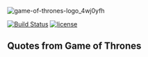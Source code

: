 ![game-of-thrones-logo_4wj0yfh](https://user-images.githubusercontent.com/1204692/31202731-2c760e28-a93a-11e7-8c29-e8ee9f38183f.png)

[![Build Status](https://travis-ci.org/brunopulis/got-quotes.svg?branch=master)](https://travis-ci.org/brunopulis/got-quotes)
[![license](https://img.shields.io/github/license/brunopulis/got-quotes.svg)](./LICENSE.md)

## Quotes from Game of Thrones
